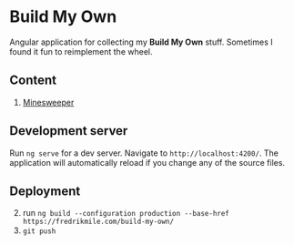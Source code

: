 # Build My Own

Angular application for collecting my __Build My Own__ stuff.
Sometimes I found it fun to reimplement the wheel.

## Content

1. [Minesweeper](https://github.com/mile95/build-my-own/tree/main/src/app/)

## Development server

Run `ng serve` for a dev server. Navigate to `http://localhost:4200/`. The application will automatically reload if you change any of the source files.


## Deployment

2. run `ng build --configuration production --base-href https://fredrikmile.com/build-my-own/`
3. `git push`
